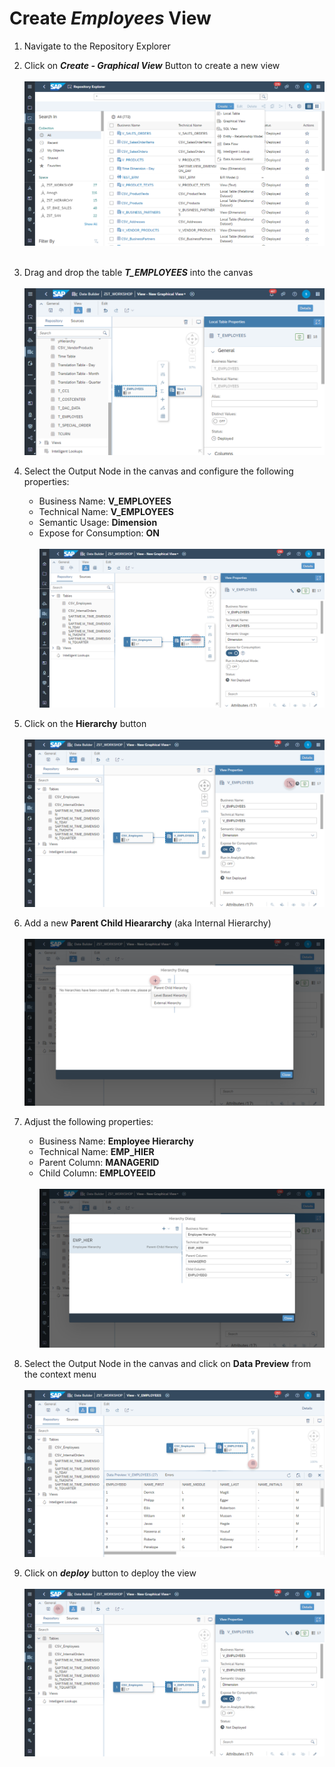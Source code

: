 # Create <i>Employees</i> View

1. Navigate to the Repository Explorer
2. Click on <b><i>Create - Graphical View</i></b> Button to create a new view
  <br><br>![](/exercises/ex1/images/create_in_repository_explorer.png)<br><br>
3. Drag and drop the table <b><i>T_EMPLOYEES</i></b> into the canvas
  <br><br>![](../images/employee_view_02.png)
4. Select the Output Node in the canvas and configure the following properties:
    - Business Name: <b>V_EMPLOYEES</b>
    - Technical Name: <b>V_EMPLOYEES</b>
    - Semantic Usage: <b>Dimension</b>
    - Expose for Consumption: <b>ON</b>
    <br><br>![](../images/create_employee_dimension_03.png)

5. Click on the <b>Hierarchy</b> button 
  <br><br>![](../images/create_employee_dimension_04.png)
6. Add a new <b>Parent Child Hieararchy</b> (aka Internal Hierarchy)
  <br><br>![](../images/create_employee_dimension_05.png)
7. Adjust the following properties:
    - Business Name: <b>Employee Hierarchy</b>
    - Technical Name: <b>EMP_HIER</b>
    - Parent Column: <b>MANAGERID</b>
    - Child Column: <b>EMPLOYEEID</b>
  <br><br>![](../images/create_employee_dimension_06.png)
8. Select the Output Node in the canvas and click on <b>Data Preview</b> from the context menu
    <br><br>![](../images/create_employee_dimension_10.png)
9. Click on <b><i>deploy</i></b> button to deploy the view
  <br><br>![](../images/create_employee_dimension_08.png)








